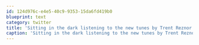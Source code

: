 ```yaml
---
id: 124d976c-e4e5-40c9-9353-15da6fd419b0
blueprint: text
category: twitter
title: 'Sitting in the dark listening to the new tunes by Trent Reznor and Atticus Ross'
caption: 'Sitting in the dark listening to the new tunes by Trent Reznor and Atticus Ross'
---
```

